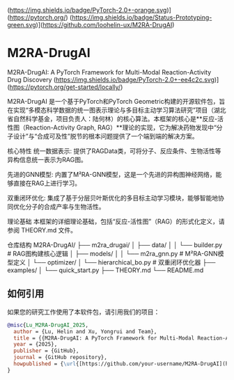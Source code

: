 (https://img.shields.io/badge/PyTorch-2.0+-orange.svg)](https://pytorch.org/) (https://img.shields.io/badge/Status-Prototyping-green.svg)](https://github.com/loohelin-ux/M2RA-DrugAI)
# M2RA-DrugAI
M2RA-DrugAI: A PyTorch Framework for Multi-Modal Reaction-Activity Drug Discovery
(https://img.shields.io/badge/PyTorch-2.0+-ee4c2c.svg)](https://pytorch.org/get-started/locally/)

M2RA-DrugAI 是一个基于PyTorch和PyTorch Geometric构建的开源软件包，旨在实现“多模态科学数据的统一图表示理论与多目标主动学习算法研究”项目（湖北省自然科学基金，项目负责人：陆何林）的核心算法。本框架的核心是**反应-活性图（Reaction-Activity Graph, RAG）**理论的实现，它为解决药物发现中“分子设计”与“合成可及性”脱节的根本问题提供了一个端到端的解决方案。

核心特性
统一数据表示: 提供了RAGData类，可将分子、反应条件、生物活性等异构信息统一表示为RAG图。

先进的GNN模型: 内置了M²RA-GNN模型，这是一个先进的异构图神经网络，能够直接在RAG上进行学习。

双重闭环优化: 集成了基于分层贝叶斯优化的多目标主动学习模块，能够智能地协同优化分子的合成产率与生物活性。

理论基础
本框架的详细理论基础，包括“反应-活性图”（RAG）的形式化定义，请参阅 THEORY.md 文件。

仓库结构
M2RA-DrugAI/ ├── m2ra_drugai/ │ ├── data/ │ │ └── builder.py # RAG图构建核心逻辑 │ ├── models/ │ │ └── m2ra_gnn.py # M²RA-GNN模型定义 │ └── optimizer/ │ └── hierarchical_bo.py # 双重闭环优化器 ├── examples/ │ └── quick_start.py ├── THEORY.md └── README.md


## 如何引用
如果您的研究工作使用了本软件包，请引用我们的项目：
```bibtex
@misc{Lu_M2RA-DrugAI_2025,
  author = {Lu, Helin and Xu, Yongrui and Team},
  title = {{M2RA-DrugAI: A PyTorch Framework for Multi-Modal Reaction-Activity Drug Discovery}},
  year = {2025},
  publisher = {GitHub},
  journal = {GitHub repository},
  howpublished = {\url{[https://github.com/your-username/M2RA-DrugAI](https://github.com/your-username/M2RA-DrugAI)}}
}
